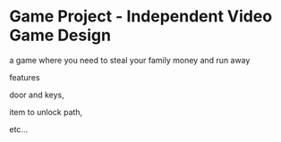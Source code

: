 # Game Project - Independent Video Game Design

a game where you need to steal your family money and run away

features  

  door and keys,
  
  item to unlock path, 
  
  etc...
